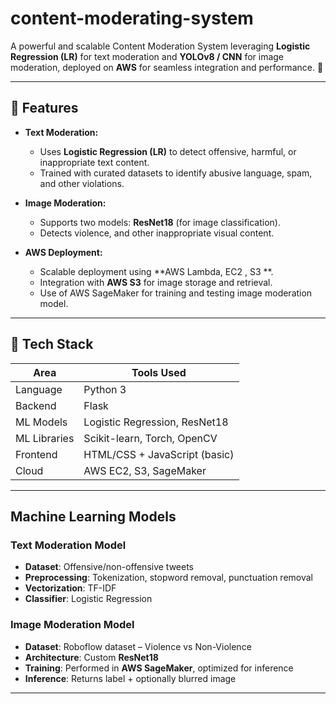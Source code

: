 # content-moderating-system

A powerful and scalable Content Moderation System leveraging **Logistic Regression (LR)** for text moderation and **YOLOv8 / CNN** for image moderation, deployed on **AWS** for seamless integration and performance. 🚀

---

## 📌 Features

- **Text Moderation:**  
  - Uses **Logistic Regression (LR)** to detect offensive, harmful, or inappropriate text content.  
  - Trained with curated datasets to identify abusive language, spam, and other violations.  

- **Image Moderation:**  
  - Supports two models: **ResNet18** (for image classification).  
  - Detects violence, and other inappropriate visual content.  

- **AWS Deployment:**  
  - Scalable deployment using **AWS Lambda, EC2 , S3  **.  
  - Integration with **AWS S3** for image storage and retrieval.
  - Use of AWS SageMaker for training and testing image moderation model.

---


## 🧰 Tech Stack

| Area         | Tools Used                        |
|--------------|-----------------------------------|
| Language     | Python 3                          |
| Backend      | Flask                             |
| ML Models    | Logistic Regression, ResNet18     |
| ML Libraries | Scikit-learn, Torch, OpenCV       |
| Frontend     | HTML/CSS + JavaScript (basic)     |
| Cloud        | AWS EC2, S3, SageMaker            |

---


##  Machine Learning Models

###  Text Moderation Model
- **Dataset**: Offensive/non-offensive tweets
- **Preprocessing**: Tokenization, stopword removal, punctuation removal
- **Vectorization**: TF-IDF
- **Classifier**: Logistic Regression

###  Image Moderation Model
- **Dataset**: Roboflow dataset – Violence vs Non-Violence
- **Architecture**: Custom **ResNet18**
- **Training**: Performed in **AWS SageMaker**, optimized for inference
- **Inference**: Returns label + optionally blurred image

---
